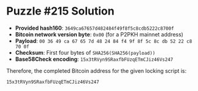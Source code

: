 # Puzzle #215 Solution

- **Provided hash160**: `3649ca67657d482484f49f8f5c8cdb5222c8700f`
- **Bitcoin network version byte**: `0x00` (for a P2PKH mainnet address)
- **Payload**: `00 36 49 ca 67 65 7d 48 24 84 f4 9f 8f 5c 8c db 52 22 c8 70 0f`
- **Checksum**: First four bytes of `SHA256(SHA256(payload))`
- **Base58Check encoding**: `15x3tRVyn9SRaxfbFUzqETmCJiz46Vs247`

Therefore, the completed Bitcoin address for the given locking script is:

```
15x3tRVyn9SRaxfbFUzqETmCJiz46Vs247
```
